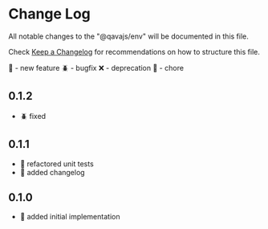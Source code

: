 # Change Log

All notable changes to the "@qavajs/env" will be documented in this file.

Check [Keep a Changelog](http://keepachangelog.com/) for recommendations on how to structure this file.

:rocket: - new feature
:beetle: - bugfix
:x: - deprecation
:pencil: - chore

## 0.1.2
- :beetle: fixed 

## 0.1.1
- :pencil: refactored unit tests
- :pencil: added changelog

## 0.1.0
- :rocket: added initial implementation

